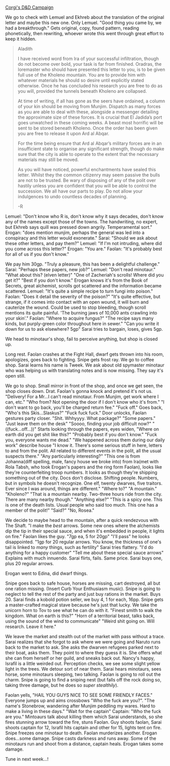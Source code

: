 ---
---

[Corgi's D&D Campaign](/games/corgi)

We go to check with Lemuel and Ekhreb about the translation of the original letter and maybe this new one. Only Lemuel. "Good thing you came by, we had a breakthrough." Gets original, copy, found pattern, reading phonetically, then rewriting, whoever wrote this went through great effort to keep it hidden.

> Aladith
>
> I have received word from Ira of your successful infiltration, though do not become over bold, your task is far from finished. Oradras, the loremaster who should have presented this letter to you, is to be given full use of the Kholeno mountain. You are to provide him with whatever materials he should so desire until explicitly stated otherwise. Once he has concluded his research you are free to do as you will, provided the tunnels beneath Kholeno are collapsed.
>
> At time of writing, if all has gone as the seers have ordained, a column of your kin should be moving from Munjim. Dispatch as many forces as you are able to deal with these, alongside a messenger detailing the approximate size of these forces. It is crucial that El Jadida’s port goes unwatched in these coming weeks. A beast most horrific will be sent to be stored beneath Kholeno. Once the order has been given you are free to release it upon Ard al Abqar.
>
> For the time being ensure that Ard al Abqar’s military forces are in an insufficient state to organise any significant strength, though do make sure that the city is able to operate to the extent that the necessary materials may still be moved.
>
> As you will have noticed, powerful enchantments have sealed this letter. Whilst they the common citizenry may seem passive the bulls are not to be trusted. Be wary of disposing of any of the polit over hastily unless you are confident that you will be able to control the succession. We all have our parts to play. Do not allow your indulgences to undo countless decades of planning.
>
> -R

Lemuel: "Don't know who R is, don't know why it says decades, don't know any of the names except those of the towns. The handwriting, no expert, but Ekhreb says quill was pressed down angrily. Temperamental sort." Erogan: "does mention munjim, perhaps the general was led into a conspiracy and this letter would exonerate." Sarai: "Should we ask about these other letters, and pay them?" Lemuel: "If I'm not intruding, where did you come across this letter?" Erogan: "You are." Faolan: "It's probably best for all of us if you don't know."

We pay him 30gp. "Truly a pleasure, this has been a delightful challenge." Sarai: "Perhaps these papers, new job?" Lemuel: "Don't read minotaur." "What about this? (elven letter)" "One of Zacheriah's scrolls! Where did you get it?" "Best if you don't know." Erogan knows it's from the Book of Secrets, great alchemist, scrolls got scattered and the information became scattered. Lemuel: "It's quite a simple recipe to turn fungi into poison." Faolan: "Does it detail the severity of the poison?" "It's quite effective, but strange, if it comes into contact with an open wound, it will burn and cauterize the wound. Could be used to stop bleeding, though scroll mentions its quite painful. 'The burning jaws of 10,000 ants crawling into your skin'." Faolan: "Where to acquire fungus?" "The recipe says many kinds, but purply-green color throughout here in sewer." "Can you write it down for us to ask elsewhere? 5gp" Sarai tries to bargain, loses, gives 5gp.

We head to minotaur's shop, fail to perceive anything, but shop is closed up.

Long rest. Faolan crashes at the Fight Hall, dwarf gets thrown into his room, apologizes, goes back to fighting. Snipe gets frost ray. We go to coffee shop. Sarai learns his name is Tweek. We ask about old spymaster minotaur who was helping us with translating notes and is now missing. They say it's open still.

We go to shop. Small mirror in front of the shop, and once we get seen, the shop closes down. Drat. Faolan's gonna knock and pretend it's not us. "Delivery! For a Mr...I can't read minotaur. From Munjim, get work where I can, etc." "Who from? Not opening the door if I don't know who it's from." "I don't want to go back, you'll be charged return fee." "Fuck off." Goes back, "Who's this Skis...Slaskus?" "Fuck fuck fuck." Door unlocks, Faolan gestures party closer. "Shit. Whhyyyy. What package?" "Some papers." "Just leave them on the desk" "Soooo, finding your job difficult now?" "((fuck...off...))" Starts looking through the papers, eyes widen, "Where on earth did you get shit like this?" "Probably best if you don't know." "Fuck you, everyone wants me dead." "We happened across them during our daily work" describe house "I know it. There's some serious stuff in here, letters to and from the polit. All related to different events in the polit, all the usual suspects there." "Any particularly interesting?" "This one is from Johanna(diff spelling, male, fancy house we broke into) from Ira(met with Rola Tabsh, who took Erogan's papers and the ring form Faolan), looks like they're counterfeiting troop numbers. It looks as though they're shipping something out of the city. Docs don't disclose. Shifting people. Numbers, but in symbols he doesn't recognize. One elf, twenty dwarves, five traitors. Ever since I was around, things are different." "Where to?" "A mountain." "Kholeno?" "That is a mountain nearby. Two-three hours ride from the city. There are many nearby though." "Anything else?" "This is a spicy one. This is one of the death lists. Usual people who said too much. This one has a member of the polit!" "Said?" "No, Rosea."

We decide to maybe head to the mountain, after a quick rendezvous with The Shaft. "I make the *best* arrows. Some new ones where the alchemists dip the tip in their special sauce, and when it's embedded in people, it lights on fire." Faolan likes the guy. "7gp ea, 5 for 20gp" "I'll pass" he looks disappointed. "1gp for 20 regular arrows. You know, the thickness of one's tail is linked to *many* things, such as fertility" Sarai tries flattery. "I'd do anything for a happy customer" "Tell me about these special sauce arrows" Explains with much innuendo. Sarai flirts, fails. Same price. Sarai buys one, plus 20 regular arrows.

Erogan went to Edina, did dwarf things.

Snipe goes back to safe house, horses are missing, cart destroyed, all but one ration missing. (Insert Curb Your Enthusiasm music). Snipe is going to neglect to tell the rest of the party and just buy rations in the market. Buys 20. Sarai finds a kobold potion seller, we buy 4, 1 for each, 16pp. Snipe gets a master-crafted magical stave because he's just that lucky. We take the unicorn horn to Tov to see what he can do with it. "Finest smith to walk the kingdom. What on earth is this?" "Horn of a territorial beast, talks back, using the sound of the wind to communicate" "Weird shit going on. Will research. Leave it here."

We leave the market and stealth out of the market with pass without a trace. Sarai realizes that she forgot to ask where we were going and Naruto runs back to the market to ask. She asks the dwarven refugees parked next to their boat, asks them. They point to where they guess it is. She offers what she can from herself or her guild, and sneaks back out. Nancy's happy, Israfil is a little weirded out. Perception checks, we see some slight yellow light in the trees. We detour sort of near them. Sarai hears minotaurs, sees horse, some minotaurs sleeping, two talking. Faolan is going to roll out the charm. Snipe is going to find a sniping nest (but falls off the rock doing so, taking three damage, but he does so *super stealthily*).

Faolan yells, "HAIL YOU GUYS NICE TO SEE SOME FRIENDLY FACES." Everyone jumps up and aims crossbows "Who the fuck are you?". "The name's Stonebrow, wandering after Munjim peddling my wares. Hard to make a living in these days." "Wait for the captain" Captain: "Who the fuck are you." Mintoaurs talk about killing them which Sarai understands, so she fires stunning arrow toward the fire, stuns Faolan. Guy shoots faolan, Sarai shoots captain for 12, Israfil hits captain and other for 15, lights tent on fire. Snipe freezes one minotaur to death. Faolan murderizes another. Erogan does...some damage. Snipe casts darkness and runs away. Some of the minotaurs run and shoot from a distance, captain heals. Erogan takes some damage.

Tune in next week...!
